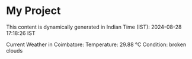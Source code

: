 # My Project

This content is dynamically generated in Indian Time (IST): 2024-08-28 17:18:26 IST


Current Weather in Coimbatore:
Temperature: 29.88 °C
Condition: broken clouds
